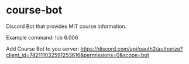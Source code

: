 # course-bot
Discord Bot that provides MIT course information.

Example command: !cb 6.006

Add Course Bot to you server:
https://discord.com/api/oauth2/authorize?client_id=742111032591253616&permissions=0&scope=bot
